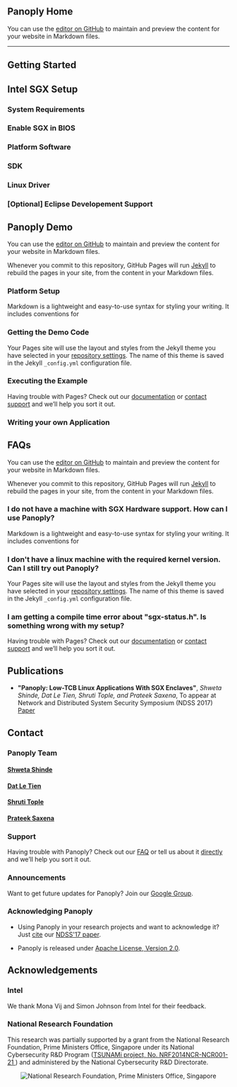 ## Panoply Home

You can use the [editor on GitHub](https://github.com/shwetasshinde24/Panoply/edit/gh-pages/README.md) to maintain and preview the content for your website in Markdown files.

-----

## Getting Started



## Intel SGX Setup

### System Requirements

### Enable SGX in BIOS

### Platform Software

### SDK

### Linux Driver

### [Optional] Eclipse Developement Support

## Panoply Demo

You can use the [editor on GitHub](https://github.com/shwetasshinde24/Panoply/edit/gh-pages/README.md) to maintain and preview the content for your website in Markdown files.

Whenever you commit to this repository, GitHub Pages will run [Jekyll](https://jekyllrb.com/) to rebuild the pages in your site, from the content in your Markdown files.

### Platform Setup

Markdown is a lightweight and easy-to-use syntax for styling your writing. It includes conventions for

### Getting the Demo Code

Your Pages site will use the layout and styles from the Jekyll theme you have selected in your [repository settings](https://github.com/shwetasshinde24/Panoply/settings). The name of this theme is saved in the Jekyll `_config.yml` configuration file.

### Executing the Example

Having trouble with Pages? Check out our [documentation](https://help.github.com/categories/github-pages-basics/) or [contact support](https://github.com/contact) and we’ll help you sort it out.

### Writing your own Application

## FAQs

You can use the [editor on GitHub](https://github.com/shwetasshinde24/Panoply/edit/gh-pages/README.md) to maintain and preview the content for your website in Markdown files.

Whenever you commit to this repository, GitHub Pages will run [Jekyll](https://jekyllrb.com/) to rebuild the pages in your site, from the content in your Markdown files.

### I do not have a machine with SGX Hardware support. How can I use Panoply?

Markdown is a lightweight and easy-to-use syntax for styling your writing. It includes conventions for

### I don't have a linux machine with the required kernel version. Can I still try out Panoply?

Your Pages site will use the layout and styles from the Jekyll theme you have selected in your [repository settings](https://github.com/shwetasshinde24/Panoply/settings). The name of this theme is saved in the Jekyll `_config.yml` configuration file.

### I am getting a compile time error about "sgx-status.h". Is something wrong with my setup?

Having trouble with Pages? Check out our [documentation](https://help.github.com/categories/github-pages-basics/) or [contact support](https://github.com/contact) and we’ll help you sort it out.

## Publications

* **"Panoply: Low-TCB Linux Applications With SGX Enclaves"**, 
_Shweta Shinde, Dat Le Tien, Shruti Tople, and Prateek Saxena_, To appear at 
Network and Distributed System Security Symposium (NDSS 2017)
[Paper](https://www.comp.nus.edu.sg/~shweta24/publications/panoply_ndss17.pdf)

## Contact 

### Panoply Team 

#### [Shweta Shinde](https://www.comp.nus.edu.sg/~shweta24/)

#### [Dat Le Tien](https://coinsrs.no/dat-le-tien/)

#### [Shruti Tople](http://www.comp.nus.edu.sg/~shruti90/)

#### [Prateek Saxena](https://www.comp.nus.edu.sg/~prateeks/)
 

### Support

Having trouble with Panoply? Check out our [FAQ](https://shwetasshinde24.github.io/Panoply/faq.html) or tell us about it [directly]() and we’ll help you sort it out.

### Announcements

Want to get future updates for Panoply? Join our [Google Group](panoply-announcements@googlegroups.com). 

### Acknowledging Panoply

* Using Panoply in your research projects and want to acknowledge it? Just [cite](https://www.comp.nus.edu.sg/~shweta24/panoply_ndss17.bib) our [NDSS'17 paper](https://www.comp.nus.edu.sg/~shweta24/publications/panoply_ndss17.pdf).

* Panoply is released under [Apache License, Version 2.0](https://www.apache.org/licenses/LICENSE-2.0).

## Acknowledgements


### Intel 
We thank Mona Vij and Simon Johnson from Intel for their feedback. 


### National Research Foundation 
This research was partially supported by a grant from the National Research Foundation, Prime Ministers Office, Singapore under its National Cybersecurity R&D Program (<a href="http://www.comp.nus.edu.sg/~tsunami/">TSUNAMi project, No. NRF2014NCR-NCR001-21 </a>) and administered by the National Cybersecurity R&D Directorate.

<p align="center"><img src="http://www.nrf.gov.sg/html/images/common/logo-nrf.png" alt="National Research Foundation, Prime Ministers Office, Singapore"> </p>
